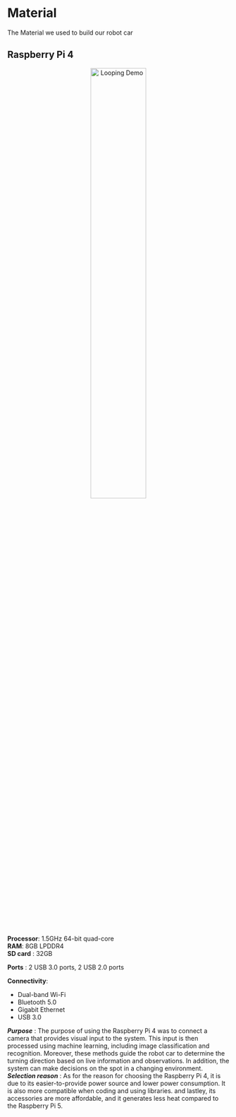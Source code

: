 # Material
The Material we used to build our robot car
## Raspberry Pi 4
<p align="center">
  <img src="./RAS.gif" alt="Looping Demo" width="50%">
</p>

**Processor**: 1.5GHz 64-bit quad-core  
**RAM**: 8GB LPDDR4  
**SD card** : 32GB

**Ports** : 2 USB 3.0 ports, 2 USB 2.0 ports

**Connectivity**:  
  - Dual-band Wi-Fi  
  - Bluetooth 5.0  
  - Gigabit Ethernet  
  - USB 3.0

***Purpose*** : The purpose of using the Raspberry Pi 4 was to connect a camera that provides visual input to the system. This input is then processed using machine learning, including image classification and recognition. Moreover, these methods guide the robot car to determine the turning direction based on live information and observations. In addition, the system can make decisions on the spot in a changing environment.
***Selection reason*** : As for the reason for choosing the Raspberry Pi 4, it is due to its easier-to-provide power source and lower power consumption. It is also more compatible when coding and using libraries. and lastley, its accessories are more affordable, and it generates less heat compared to the Raspberry Pi 5.


